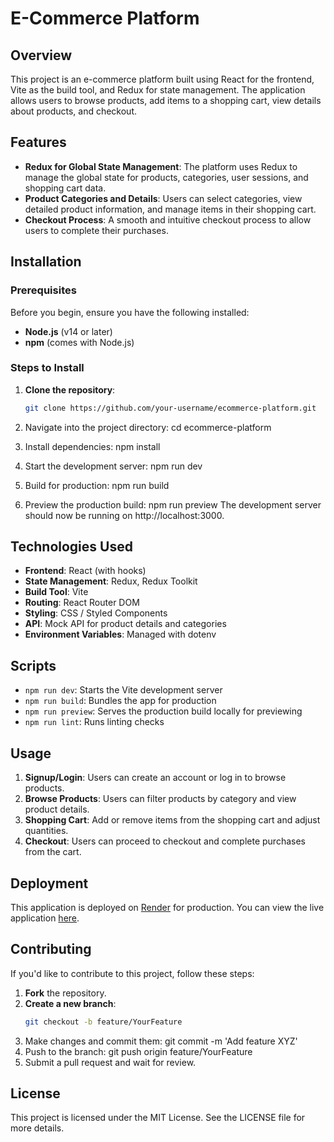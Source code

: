 # E-Commerce Platform

## Overview
This project is an e-commerce platform built using React for the frontend, Vite as the build tool, and Redux for state management. The application allows users to browse products, add items to a shopping cart, view details about products, and checkout.

## Features
- **Redux for Global State Management**: The platform uses Redux to manage the global state for products, categories, user sessions, and shopping cart data.
- **Product Categories and Details**: Users can select categories, view detailed product information, and manage items in their shopping cart.
- **Checkout Process**: A smooth and intuitive checkout process to allow users to complete their purchases.

## Installation

### Prerequisites
Before you begin, ensure you have the following installed:
- **Node.js** (v14 or later)
- **npm** (comes with Node.js)

### Steps to Install

1. **Clone the repository**:
   ```bash
   git clone https://github.com/your-username/ecommerce-platform.git
2. Navigate into the project directory:
    cd ecommerce-platform

3. Install dependencies:
    npm install

4. Start the development server:
    npm run dev

5. Build for production:
    npm run build

6. Preview the production build:
    npm run preview
The development server should now be running on http://localhost:3000.

## Technologies Used

- **Frontend**: React (with hooks)
- **State Management**: Redux, Redux Toolkit
- **Build Tool**: Vite
- **Routing**: React Router DOM
- **Styling**: CSS / Styled Components
- **API**: Mock API for product details and categories
- **Environment Variables**: Managed with dotenv

## Scripts

- `npm run dev`: Starts the Vite development server
- `npm run build`: Bundles the app for production
- `npm run preview`: Serves the production build locally for previewing
- `npm run lint`: Runs linting checks

## Usage

1. **Signup/Login**: Users can create an account or log in to browse products.
2. **Browse Products**: Users can filter products by category and view product details.
3. **Shopping Cart**: Add or remove items from the shopping cart and adjust quantities.
4. **Checkout**: Users can proceed to checkout and complete purchases from the cart.

## Deployment

This application is deployed on [Render](https://render.com) for production. You can view the live application [here](https://your-app-url.com).

## Contributing

If you'd like to contribute to this project, follow these steps:

1. **Fork** the repository.
2. **Create a new branch**: 
   ```bash
   git checkout -b feature/YourFeature
3. Make changes and commit them:
    git commit -m 'Add feature XYZ'
4. Push to the branch:
    git push origin feature/YourFeature
5. Submit a pull request and wait for review.

## License
This project is licensed under the MIT License. See the LICENSE file for more details.
